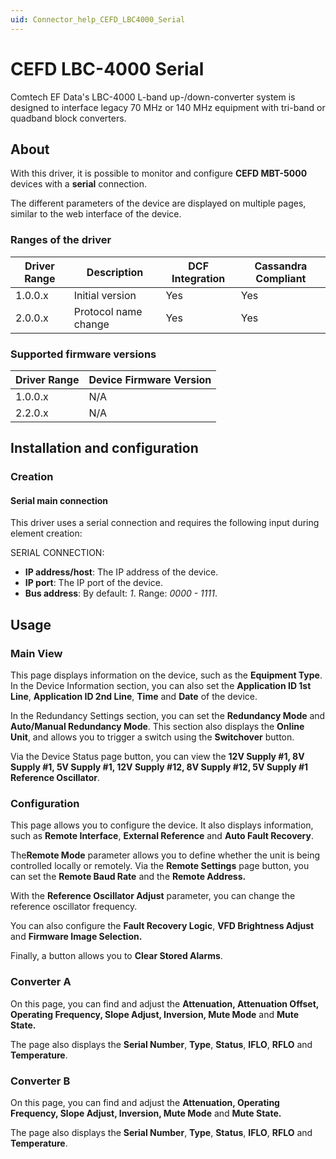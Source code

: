 ```yaml
---
uid: Connector_help_CEFD_LBC4000_Serial
---
```


# CEFD LBC-4000 Serial

Comtech EF Data's LBC-4000 L-band up-/down-converter system is designed to interface legacy 70 MHz or 140 MHz equipment with tri-band or quadband block converters.

## About

With this driver, it is possible to monitor and configure **CEFD MBT-5000** devices with a **serial** connection.

The different parameters of the device are displayed on multiple pages, similar to the web interface of the device.

### Ranges of the driver

| **Driver Range** | **Description**      | **DCF Integration** | **Cassandra Compliant** |
|------------------|----------------------|---------------------|-------------------------|
| 1.0.0.x          | Initial version      | Yes                 | Yes                     |
| 2.0.0.x          | Protocol name change | Yes                 | Yes                     |

### Supported firmware versions

| **Driver Range** | **Device Firmware Version** |
|------------------|-----------------------------|
| 1.0.0.x          | N/A                         |
| 2.2.0.x          | N/A                         |

## Installation and configuration

### Creation

#### Serial main connection

This driver uses a serial connection and requires the following input during element creation:

SERIAL CONNECTION:

- **IP address/host**: The IP address of the device.
- **IP port**: The IP port of the device.
- **Bus address**: By default: *1*. Range: *0000 - 1111*.

## Usage

### Main View

This page displays information on the device, such as the **Equipment Type**. In the Device Information section, you can also set the **Application ID 1st Line**, **Application ID 2nd Line**, **Time** and **Date** of the device.

In the Redundancy Settings section, you can set the **Redundancy Mode** and **Auto/Manual Redundancy Mode**. This section also displays the **Online Unit**, and allows you to trigger a switch using the **Switchover** button.

Via the Device Status page button, you can view the **12V Supply \#1, 8V Supply \#1, 5V Supply \#1, 12V Supply \#12, 8V Supply \#12, 5V Supply \#1 Reference Oscillator**.

### Configuration

This page allows you to configure the device. It also displays information, such as **Remote Interface**, **External Reference** and **Auto Fault Recovery**.

The**Remote Mode** parameter allows you to define whether the unit is being controlled locally or remotely. Via the **Remote Settings** page button, you can set the **Remote Baud Rate** and the **Remote Address.**

With the **Reference Oscillator Adjust** parameter, you can change the reference oscillator frequency.

You can also configure the **Fault Recovery Logic**, **VFD Brightness Adjust** and **Firmware Image Selection.**

Finally, a button allows you to **Clear Stored Alarms**.

### Converter A

On this page, you can find and adjust the **Attenuation, Attenuation Offset, Operating Frequency, Slope Adjust, Inversion, Mute Mode** and **Mute State.**

The page also displays the **Serial Number**, **Type**, **Status**, **IFLO**, **RFLO** and **Temperature**.

### Converter B

On this page, you can find and adjust the **Attenuation, Operating Frequency, Slope Adjust, Inversion, Mute Mode** and **Mute State.**

The page also displays the **Serial Number**, **Type**, **Status**, **IFLO**, **RFLO** and **Temperature**.

